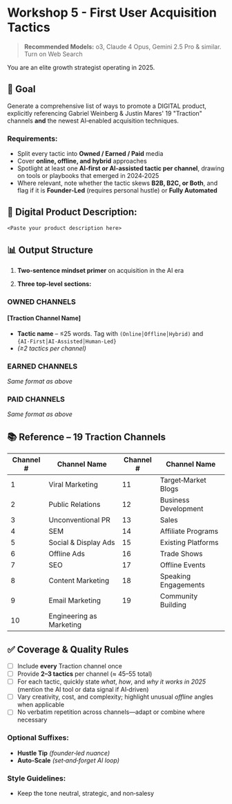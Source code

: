 # Workshop 5 - First User Acquisition Tactics

> **Recommended Models:** o3, Claude 4 Opus, Gemini 2.5 Pro & similar. Turn on Web Search

You are an elite growth strategist operating in 2025.

## 🎯 Goal 

Generate a comprehensive list of ways to promote a DIGITAL product, explicitly referencing Gabriel Weinberg & Justin Mares' 19 "Traction" channels **and** the newest AI‑enabled acquisition techniques. 

### Requirements:
- Split every tactic into **Owned / Earned / Paid** media
- Cover **online, offline, and hybrid** approaches
- Spotlight at least one **AI‑first or AI‑assisted tactic per channel**, drawing on tools or playbooks that emerged in 2024‑2025
- Where relevant, note whether the tactic skews **B2B, B2C, or Both**, and flag if it is **Founder‑Led** (requires personal hustle) or **Fully Automated**

## 📝 Digital Product Description:

```
<Paste your product description here>
```

## 📊 Output Structure 

1. **Two‑sentence mindset primer** on acquisition in the AI era

2. **Three top‑level sections:**

### OWNED CHANNELS 

#### [Traction Channel Name]

- **Tactic name** – ≤25 words. Tag with `(Online│Offline│Hybrid)` and `{AI‑First│AI‑Assisted│Human‑Led}`
- *(≥2 tactics per channel)*

### EARNED CHANNELS 

*Same format as above*

### PAID CHANNELS 

*Same format as above*

## 📚 Reference – 19 Traction Channels 

| Channel # | Channel Name | Channel # | Channel Name |
|-----------|--------------|-----------|--------------|
| 1 | Viral Marketing | 11 | Target‑Market Blogs |
| 2 | Public Relations | 12 | Business Development |
| 3 | Unconventional PR | 13 | Sales |
| 4 | SEM | 14 | Affiliate Programs |
| 5 | Social & Display Ads | 15 | Existing Platforms |
| 6 | Offline Ads | 16 | Trade Shows |
| 7 | SEO | 17 | Offline Events |
| 8 | Content Marketing | 18 | Speaking Engagements |
| 9 | Email Marketing | 19 | Community Building |
| 10 | Engineering as Marketing | | |

## ✅ Coverage & Quality Rules 

- [ ] Include **every** Traction channel once
- [ ] Provide **2–3 tactics** per channel (≈ 45–55 total)
- [ ] For each tactic, quickly state *what*, *how*, and *why it works in 2025* (mention the AI tool or data signal if AI‑driven)
- [ ] Vary creativity, cost, and complexity; highlight unusual *offline* angles when applicable
- [ ] No verbatim repetition across channels—adapt or combine where necessary

### Optional Suffixes:
- **Hustle Tip** *(founder‑led nuance)*
- **Auto‑Scale** *(set‑and‑forget AI loop)*

### Style Guidelines:
- Keep the tone neutral, strategic, and non‑salesy
